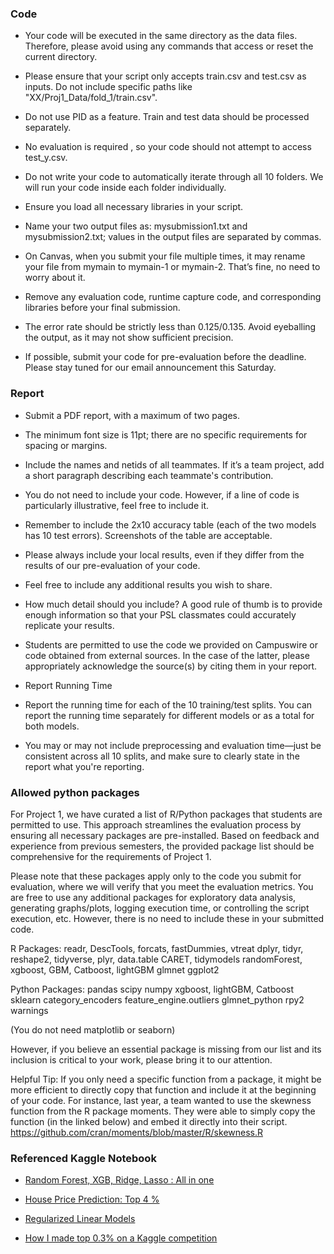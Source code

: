 ### Code
- Your code will be executed in the same directory as the data files. Therefore, please avoid using any commands that access or reset the current directory.

- Please ensure that your script only accepts train.csv and test.csv as inputs. Do not include specific paths like "XX/Proj1_Data/fold_1/train.csv".

- Do not use PID as a feature. Train and test data should be processed separately.

- No evaluation is required , so your code should not attempt to access test_y.csv.

- Do not write your code to automatically iterate through all 10 folders. We will run your code inside each folder individually.

- Ensure you load all necessary libraries in your script.

- Name your two output files as: mysubmission1.txt and mysubmission2.txt; values in the output files are separated by commas.

- On Canvas, when you submit your file multiple times, it may rename your file from mymain to mymain-1 or mymain-2. That’s fine, no need to worry about it.

- Remove any evaluation code, runtime capture code, and corresponding libraries before your final submission.

- The error rate should be strictly less than 0.125/0.135. Avoid eyeballing the output, as it may not show sufficient precision.

- If possible, submit your code for pre-evaluation before the deadline. Please stay tuned for our email announcement this Saturday.

### Report
- Submit a PDF report, with a maximum of two pages.

- The minimum font size is 11pt; there are no specific requirements for spacing or margins.

- Include the names and netids of all teammates. If it’s a team project, add a short paragraph describing each teammate's contribution.

- You do not need to include your code. However, if a line of code is particularly illustrative, feel free to include it.

- Remember to include the 2x10 accuracy table (each of the two models has 10 test errors). Screenshots of the table are acceptable.

- Please always include your local results, even if they differ from the results of our pre-evaluation of your code.

- Feel free to include any additional results you wish to share.

- How much detail should you include? A good rule of thumb is to provide enough information so that your PSL classmates could accurately replicate your results.

- Students are permitted to use the code we provided on Campuswire or code obtained from external sources. In the case of the latter, please appropriately acknowledge the source(s) by citing them in your report.

- Report Running Time

- Report the running time for each of the 10 training/test splits. You can report the running time separately for different models or as a total for both models.

- You may or may not include preprocessing and evaluation time—just be consistent across all 10 splits, and make sure to clearly state in the report what you're reporting.


### Allowed python packages

For Project 1, we have curated a list of R/Python packages that students are permitted to use. This approach streamlines the evaluation process by ensuring all necessary packages are pre-installed. Based on feedback and experience from previous semesters, the provided package list should be comprehensive for the requirements of Project 1.

Please note that these packages apply only to the code you submit for evaluation, where we will verify that you meet the evaluation metrics. You are free to use any additional packages for exploratory data analysis, generating graphs/plots, logging execution time, or controlling the script execution, etc. However, there is no need to include these in your submitted code.

R Packages:
readr, DescTools, forcats, fastDummies, vtreat
dplyr, tidyr, reshape2, tidyverse, plyr, data.table
CARET, tidymodels
randomForest, xgboost, GBM, Catboost, lightGBM
glmnet
ggplot2

Python Packages:
pandas
scipy
numpy
xgboost, lightGBM, Catboost
sklearn
category_encoders
feature_engine.outliers
glmnet_python
rpy2
warnings

(You do not need matplotlib or seaborn)

However, if you believe an essential package is missing from our list and its inclusion is critical to your work, please bring it to our attention.

Helpful Tip: If you only need a specific function from a package, it might be more efficient to directly copy that function and include it at the beginning of your code. For instance, last year, a team wanted to use the skewness function from the R package moments. They were able to simply copy the function (in the linked below) and embed it directly into their script.
https://github.com/cran/moments/blob/master/R/skewness.R



### Referenced Kaggle Notebook

- [Random Forest, XGB, Ridge, Lasso : All in one](https://www.kaggle.com/code/janvichokshi/random-forest-xgb-ridge-lasso-all-in-one/notebook)

- [House Price Prediction: Top 4 %](https://www.kaggle.com/code/noussairmighri/house-price-prediction-top-4/notebook)

- [Regularized Linear Models](https://www.kaggle.com/code/apapiu/regularized-linear-models)

- [How I made top 0.3% on a Kaggle competition](https://www.kaggle.com/code/lavanyashukla01/how-i-made-top-0-3-on-a-kaggle-competition)
